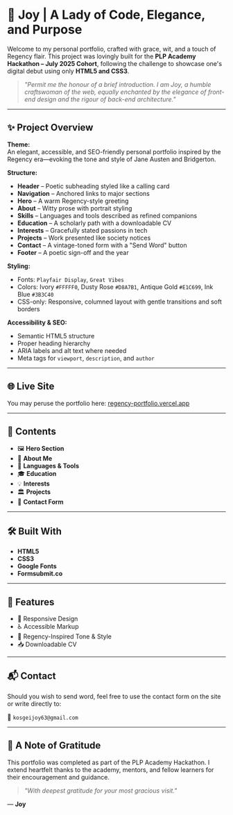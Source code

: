 # 🎀 Joy | A Lady of Code, Elegance, and Purpose

Welcome to my personal portfolio, crafted with grace, wit, and a touch of Regency flair. This project was lovingly built for the **PLP Academy Hackathon – July 2025 Cohort**, following the challenge to showcase one's digital debut using only **HTML5 and CSS3**.

> *"Permit me the honour of a brief introduction. I am Joy, a humble craftswoman of the web, equally enchanted by the elegance of front-end design and the rigour of back-end architecture."*

---

## ✨ Project Overview

**Theme:**  
An elegant, accessible, and SEO-friendly personal portfolio inspired by the Regency era—evoking the tone and style of Jane Austen and Bridgerton.

**Structure:**
- **Header** – Poetic subheading styled like a calling card  
- **Navigation** – Anchored links to major sections  
- **Hero** – A warm Regency-style greeting  
- **About** – Witty prose with portrait styling  
- **Skills** – Languages and tools described as refined companions  
- **Education** – A scholarly path with a downloadable CV  
- **Interests** – Gracefully stated passions in tech  
- **Projects** – Work presented like society notices  
- **Contact** – A vintage-toned form with a "Send Word" button  
- **Footer** – A poetic sign-off and the year

**Styling:**
- Fonts: `Playfair Display`, `Great Vibes`  
- Colors: Ivory `#FFFFF0`, Dusty Rose `#D8A7B1`, Antique Gold `#E1C699`, Ink Blue `#3B3C40`  
- CSS-only: Responsive, columned layout with gentle transitions and soft borders

**Accessibility & SEO:**
- Semantic HTML5 structure  
- Proper heading hierarchy  
- ARIA labels and alt text where needed  
- Meta tags for `viewport`, `description`, and `author`

---

## 🌐 Live Site

You may peruse the portfolio here: [regency-portfolio.vercel.app](#)  

---

## 📁 Contents

- 🖼️ **Hero Section**
- 👒 **About Me**
- 🧵 **Languages & Tools**
- 🎓 **Education**
- 💡 **Interests**
- 🏛️ **Projects**
- 💌 **Contact Form**

---

## 🛠️ Built With

- **HTML5**
- **CSS3**
- **Google Fonts**
- **Formsubmit.co**

---

## 📎 Features

- 📏 Responsive Design
- ♿ Accessible Markup
- 🌹 Regency-Inspired Tone & Style
- 📥 Downloadable CV

---

## 📬 Contact

Should you wish to send word, feel free to use the contact form on the site or write directly to:

📧 `kosgeijoy63@gmail.com`

---

## 🧁 A Note of Gratitude

This portfolio was completed as part of the PLP Academy Hackathon. I extend heartfelt thanks to the academy, mentors, and fellow learners for their encouragement and guidance.

> *"With deepest gratitude for your most gracious visit."*

&mdash; **Joy**
